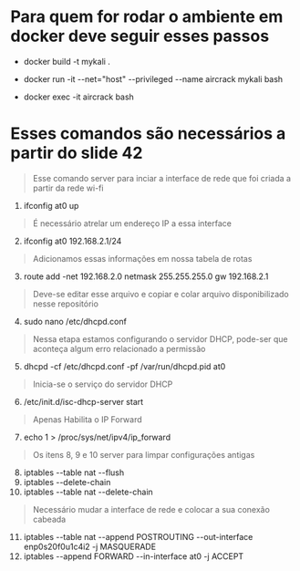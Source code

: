 # Para quem for rodar o ambiente em docker deve seguir esses passos

- docker build -t mykali .

- docker run -it --net="host" --privileged --name aircrack mykali bash


- docker exec -it aircrack bash


# Esses comandos são necessários a partir do slide 42

> Esse comando server para inciar a interface de rede que foi criada a partir da rede wi-fi
1) ifconfig at0 up 

> É necessário atrelar um endereço IP a essa interface
2) ifconfig at0 192.168.2.1/24

> Adicionamos essas informações em nossa tabela de rotas
3) route add -net 192.168.2.0 netmask 255.255.255.0 gw 192.168.2.1
> Deve-se editar esse arquivo e copiar e colar arquivo disponibilizado nesse repositório
4) sudo nano /etc/dhcpd.conf 

> Nessa etapa estamos configurando o servidor DHCP, pode-ser que aconteça algum erro relacionado a permissão
5) dhcpd -cf /etc/dhcpd.conf -pf /var/run/dhcpd.pid at0

> Inicia-se o serviço do servidor DHCP
6) /etc/init.d/isc-dhcp-server start

> Apenas Habilita o IP Forward
7) echo 1 > /proc/sys/net/ipv4/ip_forward

> Os itens 8, 9 e 10 server para limpar configurações antigas
8) iptables --table nat --flush
9) iptables --delete-chain
10) iptables --table nat --delete-chain

> Necessário mudar a interface de rede e colocar a sua conexão cabeada
11) iptables --table nat --append POSTROUTING --out-interface enp0s20f0u1c4i2 -j MASQUERADE
12) iptables --append FORWARD --in-interface at0 -j ACCEPT
